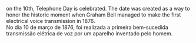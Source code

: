 on the 10th, Telephone Day is celebrated. The date was created as a way to honor the historic moment when Graham Bell managed to make the first electrical voice transmission in 1876.
<br>
No dia 10 de março de 1876, foi realizada a primeira bem-sucedida transmissão elétrica de voz por um aparelho inventado pelo homem.
